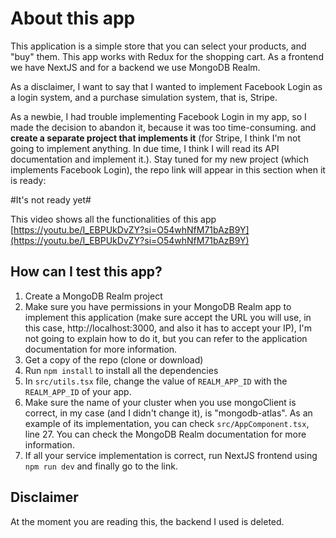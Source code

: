# About this app
This application is a simple store that you can select your products,
and "buy" them. This app works with Redux for the shopping cart. As a
frontend we have NextJS and for a backend we use MongoDB Realm.

As a disclaimer, I want to say that I wanted to implement Facebook Login
as a login system, and a purchase simulation system, that is, Stripe.

As a newbie, I had trouble implementing Facebook Login in my app, so I
made the decision to abandon it, because it was too time-consuming. and
**create a separate project that implements it** (for Stripe, I think
I'm not going to implement anything. In due time, I think I will read
its API documentation and implement it.). Stay tuned for my new project (which implements Facebook Login),
the repo link will appear in this section when it is ready:

#It's not ready yet#

This video shows all the functionalities of this app
[https://youtu.be/I_EBPUkDvZY?si=O54whNfM71bAzB9Y](https://youtu.be/I_EBPUkDvZY?si=O54whNfM71bAzB9Y)

## How can I test this app?
1. Create a MongoDB Realm project
2. Make sure you have permissions in your MongoDB Realm app to implement this application (make sure accept the URL you will use, in this case, http://localhost:3000, and also it has to accept your IP), I'm not going to explain how to do it, but you can refer to the application documentation for more information.
2. Get a copy of the repo (clone or download)
3. Run `npm install` to install all the dependencies
4. In `src/utils.tsx` file, change the value of `REALM_APP_ID` with the `REALM_APP_ID` of your app.
5. Make sure the name of your cluster when you use mongoClient is correct, in my case (and I didn't change it), is "mongodb-atlas". As an example of its implementation, you can check `src/AppComponent.tsx`, line 27. You can check the MongoDB Realm documentation for more information.
6. If all your service implementation is correct, run NextJS frontend using `npm run dev` and finally go to the link.

## Disclaimer
At the moment you are reading this, the backend I used is deleted.
